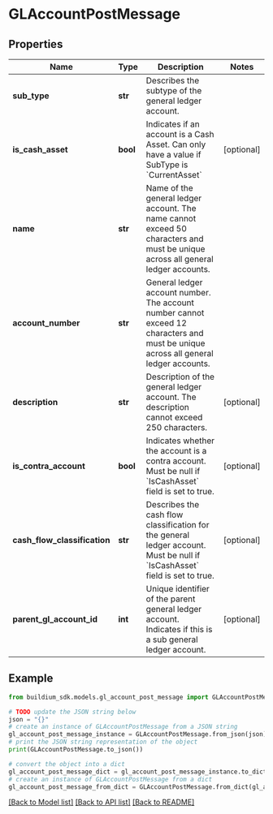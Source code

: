 # GLAccountPostMessage


## Properties

Name | Type | Description | Notes
------------ | ------------- | ------------- | -------------
**sub_type** | **str** | Describes the subtype of the general ledger account. | 
**is_cash_asset** | **bool** | Indicates if an account is a Cash Asset. Can only have a value if SubType is &#x60;CurrentAsset&#x60; | [optional] 
**name** | **str** | Name of the general ledger account. The name cannot exceed 50 characters and must be unique across all general ledger accounts. | 
**account_number** | **str** | General ledger account number. The account number cannot exceed 12 characters and must be unique across all general ledger accounts. | 
**description** | **str** | Description of the general ledger account. The description cannot exceed 250 characters. | [optional] 
**is_contra_account** | **bool** | Indicates whether the account is a contra account. Must be null if &#x60;IsCashAsset&#x60; field is set to true. | [optional] 
**cash_flow_classification** | **str** | Describes the cash flow classification for the general ledger account. Must be null if &#x60;IsCashAsset&#x60; field is set to true. | [optional] 
**parent_gl_account_id** | **int** | Unique identifier of the parent general ledger account. Indicates if this is a sub general ledger account. | [optional] 

## Example

```python
from buildium_sdk.models.gl_account_post_message import GLAccountPostMessage

# TODO update the JSON string below
json = "{}"
# create an instance of GLAccountPostMessage from a JSON string
gl_account_post_message_instance = GLAccountPostMessage.from_json(json)
# print the JSON string representation of the object
print(GLAccountPostMessage.to_json())

# convert the object into a dict
gl_account_post_message_dict = gl_account_post_message_instance.to_dict()
# create an instance of GLAccountPostMessage from a dict
gl_account_post_message_from_dict = GLAccountPostMessage.from_dict(gl_account_post_message_dict)
```
[[Back to Model list]](../README.md#documentation-for-models) [[Back to API list]](../README.md#documentation-for-api-endpoints) [[Back to README]](../README.md)


